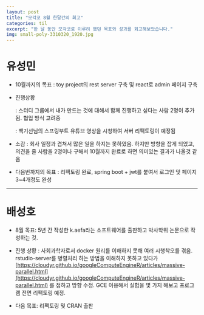 ```yaml
---
layout: post
title: "모각코 8월 한달간의 회고"
categories: til
excerpt: "한 달 동안 모각코로 이루려 했던 목표와 성과를 회고해보았습니다."
img: small-poly-3310320_1920.jpg
---
```


# 유성민

- 10월까지의 목표 : toy project의 rest server 구축 및 react로 admin 페이지 구축
- 진행상황

  : 스터디 그룹에서 내가 만드는 것에 대해서 함께 진행하고 싶다는 사람 2명이 추가됨. 협업 방식 고려중

  : 백기선님의 스프링부트 유튜브 영상을 시청하여 서버 리팩토링이 예정됨

- 소감 : 회사 일정과 겹쳐서 많은 일을 하지는 못하였음. 하지만 방향을 잡게 되었고, 의견을 줄 사람을 2명이나 구해서 10월까지 완료로 하면 의미있는 결과가 나올것 같음

- 다음번까지의 목표 : 리팩토링 완료, spring boot + jwt를 붙여서 로그인 및 페이지 3~4개정도 완성

---------------------------------

# 배성호

- 8월 목표: 5년 간 작성한 k.aefa라는 소프트웨어를 출판하고 박사학위 논문으로 작성하는 것.
- 진행 상황
  : 사회과학자로서 docker 원리를 이해하지 못해 여러 시행착오를 겪음. rstudio-server를 병렬처리 하는 방법을 이해하지 못하고 있다가 [https://cloudyr.github.io/googleComputeEngineR/articles/massive-parallel.html](https://cloudyr.github.io/googleComputeEngineR/articles/massive-parallel.html) 를 접하고 방향 수정. GCE 이용해서 실험을 몇 가지 해보고 프로그램 전면 리팩토링 예정.

- 다음 목표: 리팩토링 및 CRAN 출판
